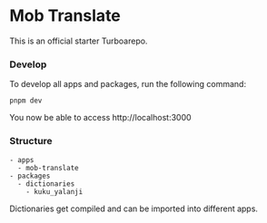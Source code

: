 # Mob Translate

This is an official starter Turboarepo.

### Develop

To develop all apps and packages, run the following command:

```
pnpm dev
```

You now be able to access http://localhost:3000

### Structure

```
- apps
  - mob-translate
- packages
  - dictionaries
    - kuku_yalanji
```

Dictionaries get compiled and can be imported into different apps.
